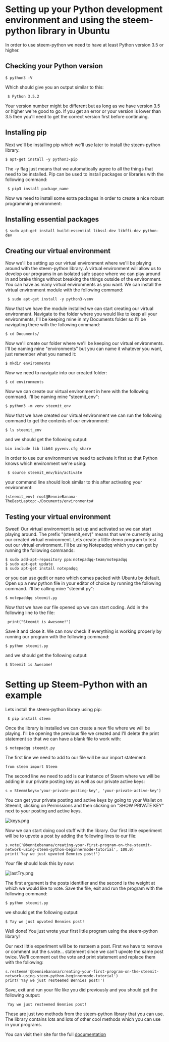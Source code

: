 # Setting up your Python development environment and using the steem-python library in Ubuntu 

In order to use steem-python we need to have at least Python version 3.5 or higher.

## Checking your Python version

````$ python3 -V ````

Which should give you an output similar to this:

```` $ Python 3.5.2````

Your version number might be different but as long as we have version 3.5 or higher we're good to go. If you get an error or your version is lower than 3.5 then you'll need to get the correct version first before continuing. 

## Installing pip

Next we'll be installing pip which we'll use later to install the steem-python library. 

 ````$ apt-get install -y python3-pip ```` 

The -y flag just means that we automatically agree to all the things that need to be installed. Pip can be used to install packages or libraries with the following command: 

```` $ pip3 install package_name````

Now we need to install some extra packages in order to create a nice robust programming environment: 

## Installing essential packages

```` $ sudo apt-get install build-essential libssl-dev libffi-dev python-dev ````

## Creating our virtual environment

Now we'll be setting up our virtual environment where we'll be playing around with the steem-python library. A virtual environment will allow us to develop our programs in an isolated safe space where we can play around in and brake things without breaking the things outside of the environment. You can have as many virtual environments as you want. We can install the virtual environment module with the following command: 

```` $ sudo apt-get install -y python3-venv````

Now that we have the module installed we can start creating our virtual environment. Navigate to the folder where you would like to keep all your environments, I'll be keeping mine in my Documents folder so I'll be navigating there with the following command: 

````$ cd Documents/  ````


Now we'll create our folder where we'll be keeping our virtual environments. I'll be naming mine "environments" but you can name it whatever you want, just remember what you named it: 

````$ mkdir environments````

Now we need to navigate into our created folder: 

````$ cd environments```` 

Now we can create our virtual environment in here with the following command. I'll be naming mine "steemit_env": 

```` $ python3 -m venv steemit_env ```` 

Now that we have created our virtual environment we can run the following command to get the contents of our environment: 

````$ ls steemit_env ````

and we should get the following output: 

```` bin include lib lib64 pyvenv.cfg share ```` 

In order to use our environment we need to activate it first so that Python knows which environment we're using: 

```` $ source steemit_env/bin/activate````

your command line should look similar to this after activating your environment: 

````
(steemit_env) root@BennieBanana-TheBestLaptop:~/Documents/environments# 
 ````
## Testing your virtual environment

Sweet! Our virtual environment is set up and activated so we can start playing around. The prefix "(steemit_env)" means that we're currently using our created virtual environment. Lets create a little demo program to test out our virtual environment. I'll be using Notepadqq which you can get by running the following commands: 

````
$ sudo add-apt-repository ppa:notepadqq-team/notepadqq
$ sudo apt-get update
$ sudo apt-get install notepadqq
````

or you can use gedit or nano which comes packed with Ubuntu by default. Open up a new python file in your editor of choice by running the following command. I'll be calling mine "steemit.py": 

````$ notepaddqq steemit.py ````  

Now that we have our file opened up we can start coding. Add in the following line to the file: 

```` print("Steemit is Awesome!")````

Save it and close it. We can now check if everything is working properly by running our program with the following command:

````$ python steemit.py ```` 

and we should get the following output: 

````$ Steemit is Awesome! ````

# Setting up Steem-Python with an example 

Lets install the steem-python library using pip: 

```` $ pip install steem````

Once the library is installed we can create a new file where we will be playing. I'll be opening the previous file we created and I'll delete the print statement so that we can have a blank file to work with: 

````$ notepadqq steemit.py ````

The first line we need to add to our file will be our import statement: 

```` from steem import Steem ````

The second line we need to add is our instance of Steem where we will be adding in our private posting key as well as our private active keys: 

```` s = Steem(keys='your-private-posting-key', 'your-private-active-key') ````

You can get your private posting and active keys by going to your Wallet on Steemit, clicking on Permissions and then clicking on "SHOW PRIVATE KEY" next to your posting and active keys. 

![keys.png](https://steemitimages.com/DQmbK5BpvcckpRKV9dfLDedYYE1VduSQTr2seyYPY9AxEy5/keys.png)

Now we can start doing cool stuff with the library. Our first little experiment will be to upvote a post by adding the following lines to our file: 

```` 
s.vote('@benniebanana/creating-your-first-program-on-the-steemit-network-using-steem-python-beginnermode-tutorial', 100.0)
print('Yay we just upvoted Bennies post!')
 ````
Your file should look this by now: 

![lastTry.png](https://steemitimages.com/DQmSy3CkLjZybk8nN6CuiMPigy9xzdjUMAyhGPzdtaRAXXa/lastTry.png) 

The first argument is the posts identifier and the second is the weight at which we would like to vote. Save the file, exit and run the program with the following command: 

````$ python steemit.py````

we should get the following output: 

````$ Yay we just upvoted Bennies post!````

Well done! You just wrote your first little program using the steem-python library!

Our next little experiment will be to resteem a post. First we have to remove or comment out the s.vote... statement since we can't upvote the same post twice. We'll comment out the vote and print statement and replace them with the following: 

````
s.resteem('@benniebanana/creating-your-first-program-on-the-steemit-network-using-steem-python-beginnermode-tutorial')
print('Yay we just resteemed Bennies post!') 
````

Save, exit and run your file like you did previously and you should get the following output: 

```` Yay we just resteemed Bennies post!````

These are just two methods from the steem-python library that you can use. The library contains lots and lots of other cool methods which you can use in your programs.

You can visit their site for the full <a href="http://steem.readthedocs.io/en/latest/index.html">documentation</a>

